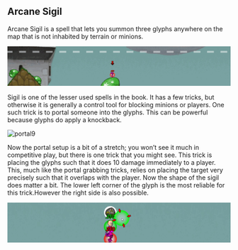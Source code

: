 ## Arcane Sigil 

Arcane Sigil is a spell that lets you summon three glyphs anywhere on the map that is not inhabited by terrain or minions.

![sigil1](https://raw.githubusercontent.com/1IlIl/wikidata/main/arcane/gifs/sigil1.gif)

Sigil is one of the lesser used spells in the book. It has a few tricks, but otherwise it is generally a control tool for blocking minions or players. One such trick is to portal someone into the glyphs. This can be powerful because glyphs do apply a knockback. 

![portal9](https://raw.githubusercontent.com/1IlIl/wikidata/main/arcane/gifs/arcaneportal9.gif)

Now the portal setup is a bit of a stretch; you won’t see it much in competitive play, but there is one trick that you might see. This trick is placing the glyphs such that it does 10 damage immediately to a player. This, much like the portal grabbing tricks, relies on placing the target very precisely such that it overlaps with the player. Now the shape of the sigil does matter a bit. The lower left corner of the glyph is the most reliable for this trick.However the right side is also possible.

![sigil2](https://raw.githubusercontent.com/1IlIl/wikidata/main/arcane/gifs/sigil2.gif)
